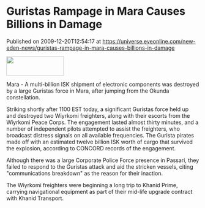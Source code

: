 # Guristas Rampage in Mara Causes Billions in Damage
Published on 2009-12-20T12:54:17 at https://universe.eveonline.com/new-eden-news/guristas-rampage-in-mara-causes-billions-in-damage

<img src='http://www.eve-mercury.net/images/mercurybanner.png' width='150' height='50' />

Mara - A multi-billion ISK shipment of electronic components was destroyed by a large Guristas force in Mara, after jumping from the Okunda constellation.

Striking shortly after 1100 EST today, a significant Guristas force held up and destroyed two Wiyrkomi freighters, along with their escorts from the Wiyrkomi Peace Corps. The engagement lasted almost thirty minutes, and a number of independent pilots attempted to assist the freighters, who broadcast distress signals on all available frequencies. The Gurista pirates made off with an estimated twelve billion ISK worth of cargo that survived the explosion, according to CONCORD records of the engagement.

Although there was a large Corporate Police Force presence in Passari, they failed to respond to the Guristas attack and aid the stricken vessels, citing "communications breakdown" as the reason for their inaction.

The Wiyrkomi freighters were beginning a long trip to Khanid Prime, carrying navigational equipment as part of their mid-life upgrade contract with Khanid Transport.

